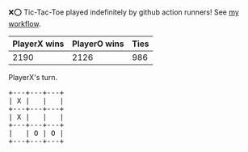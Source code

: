:x::o: Tic-Tac-Toe played indefinitely by github action runners! See [my workflow](.github/workflows/play.yaml).

|PlayerX wins|PlayerO wins|Ties|
|-|-|-|
|2190|2126|986|

PlayerX's turn.

<pre>
+---+---+---+
| X |   |   |
+---+---+---+
| X |   |   |
+---+---+---+
|   | O | O |
+---+---+---+
</pre>
